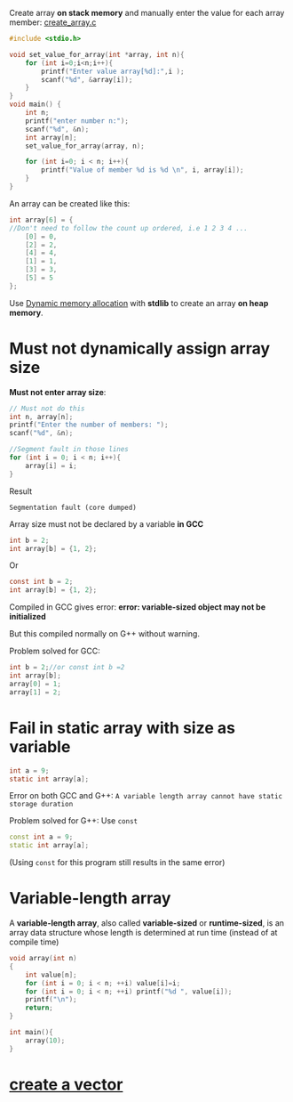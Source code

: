 Create array **on stack memory** and manually enter the value for each array member: [create_array.c](create_array.c)

```c
#include <stdio.h>

void set_value_for_array(int *array, int n){
	for (int i=0;i<n;i++){
		printf("Enter value array[%d]:",i );
		scanf("%d", &array[i]);
	}
}
void main() {
	int n;
	printf("enter number n:");
	scanf("%d", &n);
	int array[n];
	set_value_for_array(array, n);

	for (int i=0; i < n; i++){
		printf("Value of member %d is %d \n", i, array[i]);
	}
}
```

An array can be created like this:

```c
int array[6] = {
//Don't need to follow the count up ordered, i.e 1 2 3 4 ...
    [0] = 0,
    [2] = 2,
    [4] = 4,
    [1] = 1,
    [3] = 3,
    [5] = 5
};
```

Use [Dynamic memory allocation](https://github.com/TranPhucVinh/C/blob/master/Physical%20layer/Memory/Dynamic%20memory%20allocation/API.md) with **stdlib** to create an array **on heap memory**.

# Must not dynamically assign array size

**Must not enter array size**:

```c
// Must not do this
int n, array[n];
printf("Enter the number of members: ");
scanf("%d", &n);

//Segment fault in those lines
for (int i = 0; i < n; i++){    
    array[i] = i;
}
```

Result

```
Segmentation fault (core dumped)
```

Array size must not be declared by a variable **in GCC**

```c
int b = 2;
int array[b] = {1, 2};
```

Or

```c
const int b = 2;
int array[b] = {1, 2};
```

Compiled in GCC gives error: **error: variable-sized object may not be initialized**

But this compiled normally on G++ without warning.

Problem solved for GCC:

```c
int b = 2;//or const int b =2
int array[b];
array[0] = 1;
array[1] = 2;
```

# Fail in static array with size as variable

```c
int a = 9;
static int array[a];
```
Error on both GCC and G++: ``A variable length array cannot have static storage duration``

Problem solved for G++: Use ``const``

```cpp
const int a = 9;
static int array[a];
```
(Using ``const`` for this program still results in the same error)
# Variable-length array
A **variable-length array**, also called **variable-sized** or **runtime-sized**, is an array data structure whose length is determined at run time (instead of at compile time)
```c
void array(int n)
{
    int value[n];
    for (int i = 0; i < n; ++i) value[i]=i;
    for (int i = 0; i < n; ++i) printf("%d ", value[i]);
    printf("\n");
    return;
}

int main(){
    array(10);
}
```
# [create a vector](create_vector.c)